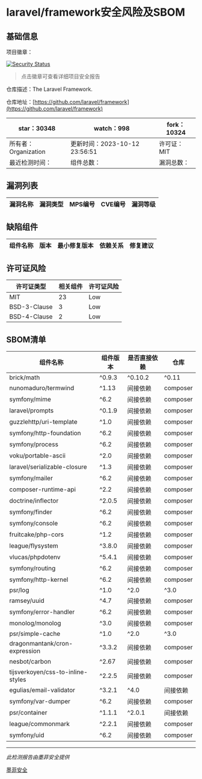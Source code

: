 # laravel/framework安全风险及SBOM

## 基础信息

项目徽章：

[![Security Status](https://www.murphysec.com/platform3/v31/badge/1712541690069041152.svg)](https://www.murphysec.com/console/report/1694415317542723584/1712541690069041152)

> 点击徽章可查看详细项目安全报告

仓库描述：The Laravel Framework.

仓库地址：[https://github.com/laravel/framework](https://github.com/laravel/framework)

| star：30348 | watch：998 | fork：10324 |
| ----------- | -------------- | ------------ |
| 所有者：Organization | 更新时间：2023-10-12 23:56:51 | 许可证：MIT |
| 最近检测时间： | 组件总数： | 漏洞总数： |




## 漏洞列表

| 漏洞名称 | 漏洞类型 | MPS编号 | CVE编号 | 漏洞等级 |
| ------- | ------ | ------- | ------ | ----- |





## 缺陷组件

| 组件名称 | 版本 | 最小修复版本 | 依赖关系 | 修复建议 |
| -------- | ---- | ------------ | -------- | -------- |





## 许可证风险

| 许可证类型 | 相关组件 | 许可证风险 |
| ---------- | -------- | ---------- |
|MIT|23|Low|
|BSD-3-Clause|3|Low|
|BSD-4-Clause|2|Low|




## SBOM清单

| 组件名称 | 组件版本 | 是否直接依赖 | 仓库 |
| -------- | -------- | ------------ | ---- |
|brick/math|^0.9.3|^0.10.2|^0.11|间接依赖|composer|
|nunomaduro/termwind|^1.13|间接依赖|composer|
|symfony/mime|^6.2|间接依赖|composer|
|laravel/prompts|^0.1.9|间接依赖|composer|
|guzzlehttp/uri-template|^1.0|间接依赖|composer|
|symfony/http-foundation|^6.2|间接依赖|composer|
|symfony/process|^6.2|间接依赖|composer|
|voku/portable-ascii|^2.0|间接依赖|composer|
|laravel/serializable-closure|^1.3|间接依赖|composer|
|symfony/mailer|^6.2|间接依赖|composer|
|composer-runtime-api|^2.2|间接依赖|composer|
|doctrine/inflector|^2.0.5|间接依赖|composer|
|symfony/finder|^6.2|间接依赖|composer|
|symfony/console|^6.2|间接依赖|composer|
|fruitcake/php-cors|^1.2|间接依赖|composer|
|league/flysystem|^3.8.0|间接依赖|composer|
|vlucas/phpdotenv|^5.4.1|间接依赖|composer|
|symfony/routing|^6.2|间接依赖|composer|
|symfony/http-kernel|^6.2|间接依赖|composer|
|psr/log|^1.0|^2.0|^3.0|间接依赖|composer|
|ramsey/uuid|^4.7|间接依赖|composer|
|symfony/error-handler|^6.2|间接依赖|composer|
|monolog/monolog|^3.0|间接依赖|composer|
|psr/simple-cache|^1.0|^2.0|^3.0|间接依赖|composer|
|dragonmantank/cron-expression|^3.3.2|间接依赖|composer|
|nesbot/carbon|^2.67|间接依赖|composer|
|tijsverkoyen/css-to-inline-styles|^2.2.5|间接依赖|composer|
|egulias/email-validator|^3.2.1|^4.0|间接依赖|composer|
|symfony/var-dumper|^6.2|间接依赖|composer|
|psr/container|^1.1.1|^2.0.1|间接依赖|composer|
|league/commonmark|^2.2.1|间接依赖|composer|
|symfony/uid|^6.2|间接依赖|composer|


------

*此检测报告由墨菲安全提供*

[墨菲安全](www.murphysec.com)